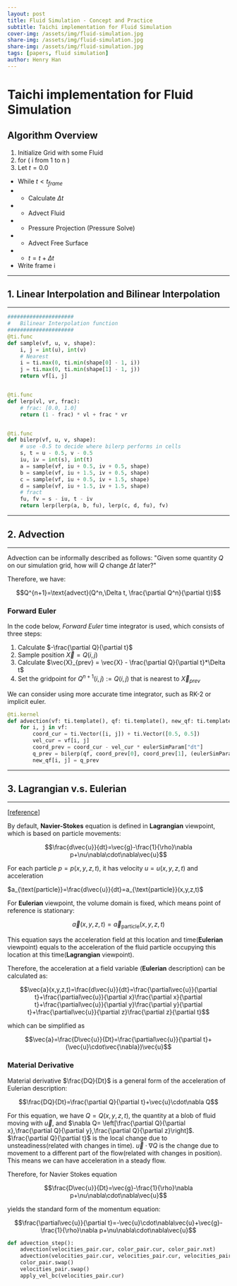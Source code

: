```yaml
---
layout: post
title: Fluid Simulation - Concept and Practice
subtitle: Taichi implementation for Fluid Simulation
cover-img: /assets/img/fluid-simulation.jpg
share-img: /assets/img/fluid-simulation.jpg
share-img: /assets/img/fluid-simulation.jpg
tags: [papers, fluid simulation]
author: Henry Han
---
```


# Taichi implementation for Fluid Simulation

## Algorithm Overview

1. Initialize Grid with some Fluid
2. for ( i from 1 to n )
3. Let $t = 0.0$
- While $t<t_{frame}$
- - Calculate $\Delta t$
- - Advect Fluid
- - Pressure Projection (Pressure Solve)
- - Advect Free Surface
- - $t = t + \Delta t$
- Write frame i

---
## 1. Linear Interpolation and Bilinear Interpolation
---

```python
#####################
#   Bilinear Interpolation function
#####################
@ti.func
def sample(vf, u, v, shape):
    i, j = int(u), int(v)
    # Nearest
    i = ti.max(0, ti.min(shape[0] - 1, i))
    j = ti.max(0, ti.min(shape[1] - 1, j))
    return vf[i, j]


@ti.func
def lerp(vl, vr, frac):
    # frac: [0.0, 1.0]
    return (1 - frac) * vl + frac * vr


@ti.func
def bilerp(vf, u, v, shape):
    # use -0.5 to decide where bilerp performs in cells
    s, t = u - 0.5, v - 0.5
    iu, iv = int(s), int(t)
    a = sample(vf, iu + 0.5, iv + 0.5, shape)
    b = sample(vf, iu + 1.5, iv + 0.5, shape)
    c = sample(vf, iu + 0.5, iv + 1.5, shape)
    d = sample(vf, iu + 1.5, iv + 1.5, shape)
    # fract
    fu, fv = s - iu, t - iv
    return lerp(lerp(a, b, fu), lerp(c, d, fu), fv)
```

---
## 2. Advection
---

Advection can be informally described as follows: "Given some quantity $Q$ on our simulation grid, how will $Q$ change $\Delta t$ later?"

Therefore, we have:

$$Q^{n+1}=\text{advect}(Q^n,\Delta t, \frac{\partial Q^n}{\partial t})$$

### Forward Euler

In the code below, *Forward Euler* time integrator is used, which consists of three steps:

1. Calculate $-\frac{\partial Q}{\partial t}$
2. Sample position $\vec{X} = Q(i, j)$ 
3. Calculate $\vec{X}_{prev} = \vec{X} - \frac{\partial Q}{\partial t}*\Delta t$
4. Set the gridpoint for $Q^{n+1}(i,j):=Q(i,j)$ that is nearest to $\vec{X}_{prev}$

We can consider using more accurate time integrator, such as RK-2 or implicit euler.

```python
@ti.kernel
def advection(vf: ti.template(), qf: ti.template(), new_qf: ti.template()):
    for i, j in vf:
        coord_cur = ti.Vector([i, j]) + ti.Vector([0.5, 0.5])
        vel_cur = vf[i, j]
        coord_prev = coord_cur - vel_cur * eulerSimParam["dt"]
        q_prev = bilerp(qf, coord_prev[0], coord_prev[1], (eulerSimParam["shape"]))
        new_qf[i, j] = q_prev
```

---
## 3. **Lagrangian** v.s. **Eulerian**
---

[<a href="https://www.youtube.com/watch?v=0Vp0wU7czBM">reference</a>]

By default, **Navier-Stokes** equation is defined in **Lagrangian** viewpoint, which is based on particle movements:

$$\frac{d\vec{u}}{dt}=\vec{g}-\frac{1}{\rho}\nabla p+\nu\nabla\cdot\nabla\vec{u}$$ 

For each particle $p=p(x,y,z,t)$, it has velocity $u=u(x,y,z,t)$ and acceleration 

$a_{\text{particle}}=\frac{d\vec{u}}{dt}=a_{\text{particle}}(x,y,z,t)$

For **Eulerian** viewpoint, the volume domain is fixed, which means point of reference is stationary:

$$\vec{a}(x,y,z,t)=\vec{a}_{\text{particle}}(x,y,z,t)$$

This equation says the acceleration field at this location and time(**Eulerian** viewpoint) equals to the acceleration of the fluid particle occupying this location at this time(**Lagrangian** viewpoint). 

Therefore, the acceleration at a field variable (**Eulerian** description) can be calculated as:

$$\vec{a}(x,y,z,t)=\frac{d\vec{u}}{dt}=\frac{\partial\vec{u}}{\partial t}+\frac{\partial\vec{u}}{\partial x}\frac{\partial x}{\partial t}+\frac{\partial\vec{u}}{\partial y}\frac{\partial y}{\partial t}+\frac{\partial\vec{u}}{\partial z}\frac{\partial z}{\partial t}$$

which can be simplified as

$$\vec{a}=\frac{D\vec{u}}{Dt}=\frac{\partial\vec{u}}{\partial t}+(\vec{u}\cdot\vec{\nabla})\vec{u}$$

### Material Derivative

Material derivative $\frac{DQ}{Dt}$ is a general form of the acceleration of Eulerian description:

$$\frac{DQ}{Dt}=\frac{\partial Q}{\partial t}+\vec{u}\cdot\nabla Q$$

For this equation, we have $Q = Q(x,y,z,t)$, the quantity at a blob of fluid moving with $\vec{u}$, and $\nabla Q= \left[\frac{\partial Q}{\partial x},\frac{\partial Q}{\partial y},\frac{\partial Q}{\partial z}\right]$. $\frac{\partial Q}{\partial t}$ is the local change due to unsteadiness(related with changes in time). $\vec{u}\cdot\nabla Q$ is the change due to movement to a different part of the flow(related with changes in position). This means we can have acceleration in a steady flow.

Therefore, for Navier Stokes equation 

$$\frac{D\vec{u}}{Dt}=\vec{g}-\frac{1}{\rho}\nabla p+\nu\nabla\cdot\nabla\vec{u}$$ 

yields the standard form of the momentum equation:

$$\frac{\partial\vec{u}}{\partial t}=-\vec{u}\cdot\nabla\vec{u}+\vec{g}-\frac{1}{\rho}\nabla p+\nu\nabla\cdot\nabla\vec{u}$$

```python
def advection_step():
    advection(velocities_pair.cur, color_pair.cur, color_pair.nxt)
    advection(velocities_pair.cur, velocities_pair.cur, velocities_pair.nxt)
    color_pair.swap()
    velocities_pair.swap()
    apply_vel_bc(velocities_pair.cur)
```
